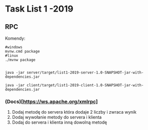 # Task List 1 -2019

## RPC


Komendy:

```
#windows
mvnw.cmd package
#linux
./mvnw package


java -jar server/target/list1-2019-server-1.0-SNAPSHOT-jar-with-dependencies.jar

java -jar client/target/list1-2019-client-1.0-SNAPSHOT-jar-with-dependencies.jar

```

### (Docs)[https://ws.apache.org/xmlrpc]

1. Dodaj metodę do servera która dodaje 2 liczby i zwraca wynik
2. Dodaj wywołanie metody do servera i klienta
3. Dodaj do servera i klienta inną dowolną metodę